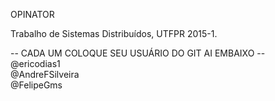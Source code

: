 OPINATOR

Trabalho de Sistemas Distribuídos, UTFPR 2015-1.

-- CADA UM COLOQUE SEU USUÁRIO DO GIT AI EMBAIXO --
<br />@ericodias1 
<br />@AndreFSilveira
<br />@FelipeGms
